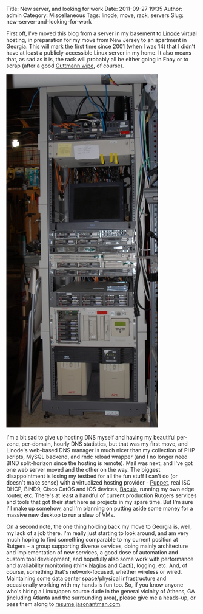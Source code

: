 Title: New server, and looking for work
Date: 2011-09-27 19:35
Author: admin
Category: Miscellaneous
Tags: linode, move, rack, servers
Slug: new-server-and-looking-for-work

First off, I've moved this blog from a server in my basement to
[Linode](http://www.linode.com) virtual hosting, in preparation for my
move from New Jersey to an apartment in Georgia. This will mark the
first time since 2001 (when I was 14) that I didn't have at least a
publicly-accessible Linux server in my home. It also means that, as sad
as it is, the rack will probably all be either going in Ebay or to scrap
(after a good [Guttmann
wipe](http://en.wikipedia.org/wiki/Gutmann_method), of course).

![server rack](/GFX/rack_2011-09-27_small.jpg)

I'm a bit sad to give up hosting DNS myself and having my beautiful
per-zone, per-domain, hourly DNS statistics, but that was my first move,
and Linode's web-based DNS manager is much nicer than my collection of
PHP scripts, MySQL backend, and rndc reload wrapper (and I no longer
need BIND split-horizon since the hosting is remote). Mail was next, and
I've got one web server moved and the other on the way. The biggest
disappointment is losing my testbed for all the fun stuff I can't do (or
doesn't make sense) with a virtualized hosting provider -
[Puppet](http://puppetlabs.com/), real ISC DHCP, BIND9, Cisco CatOS and
IOS devices, [Bacula](http://www.bacula.org), running my own edge
router, etc. There's at least a handful of current production Rutgers
services and tools that got their start here as projects in my spare
time. But I'm sure I'll make up somehow, and I'm planning on putting
aside some money for a massive new desktop to run a slew of VMs.

On a second note, the one thing holding back my move to Georgia is,
well, my lack of a job there. I'm really just starting to look around,
and am very much hoping to find something comparable to my current
position at Rutgers - a group supporting diverse services, doing mainly
architecture and implementation of new services, a good dose of
automation and custom tool development, and hopefully also some work
with performance and availability monitoring (think
[Nagios](http://www.nagios.org) and [Cacti](http://www.cacti.net/)),
logging, etc. And, of course, something that's network-focused, whether
wireless or wired. Maintaining some data center space/physical
infrastructure and occasionally working with my hands is fun too. So, if
you know anyone who's hiring a Linux/open source dude in the general
vicinity of Athens, GA (including Atlanta and the surrounding area),
please give me a heads-up, or pass them along to
[resume.jasonantman.com](http://resume.jasonantman.com).
